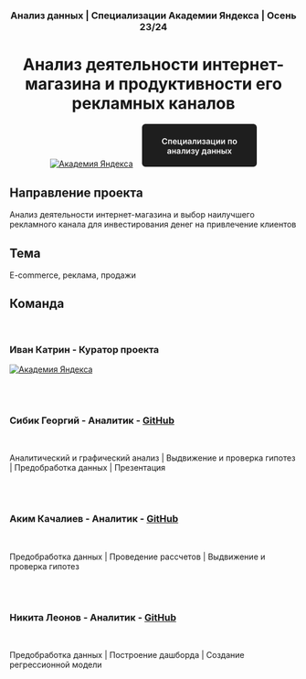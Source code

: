 <h3 align="center" > Анализ данных | Специализации Академии Яндекса | Осень 23/24 </h3>
<h1 align="center"> Анализ деятельности интернет-магазина и продуктивности его рекламных каналов </h1>

<p align="center">
<a href="https://academy.yandex.ru/"><img src="https://user-images.githubusercontent.com/49817414/209363612-96dacd8e-b0a4-4ffc-bfc0-ac3da6a29145.png" width=40%  title="Академия Яндекса"/></a>&nbsp;&nbsp;&nbsp;
<a href="https://academy.yandex.ru/intensive/data-analysis"><img src="https://github.com/Miseadolch/e-com/blob/main/photos/titled.png" width=40%  title="Интенсив по анализу данных"/></a>
</p>

## Направление проекта
Анализ деятельности интернет-магазина и выбор наилучшего рекламного канала для инвестирования денег на привлечение клиентов

## Тема
E-commerce, реклама, продажи

## Команда

<br clear="left"/>

<p>
  
  <h3>Иван Катрин - Куратор проекта</h3>
  <a href="https://academy.yandex.ru/"><img src="https://user-images.githubusercontent.com/49817414/209367782-c1ad1ee8-cf76-44d2-ba91-4e9d8ce6b2eb.png" title="Академия Яндекса"/></a>
</p>

</br>
<br clear="left"/>

<p>
  
  <h3>Сибик Георгий - Аналитик - <a href="https://github.com/GeorgeItsMe" title="Аккаунт на GitHub">GitHub</a></h3>

  </br>
  <p>
    Аналитический и графический анализ | Выдвижение и проверка гипотез | Предобработка данных | Презентация
  </p>
</p>

</br>
<br clear="left"/>

<p>
  
  <h3>Аким Качалиев - Аналитик - <a href="https://github.com/AkimKachaliev" title="Аккаунт на GitHub">GitHub</a></h3>
 
  </br>
  <p>
    Предобработка данных | Проведение рассчетов | Выдвижение и проверка гипотез
  </p>
</p>

</br>
<br clear="left"/>

<p>
  
  <h3>Никита Леонов - Аналитик - <a href="" title="Аккаунт на GitHub">GitHub</a></h3>

  </br>
  <p>
    Предобработка данных | Построение дашборда | Создание регрессионной модели
  </p>
</p>


<br clear="left"/>

</br>
